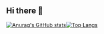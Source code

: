## Hi there 👋
[![Anurag's GitHub stats](https://github-readme-stats.vercel.app/api?username=CnBarrier)](https://github.com/anuraghazra/github-readme-stats)[![Top Langs](https://github-readme-stats.vercel.app/api/top-langs/?username=CnBarrier)](https://github.com/anuraghazra/github-readme-stats)
